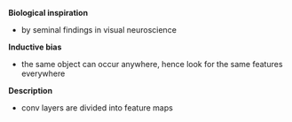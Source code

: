 **Biological inspiration**
- by seminal findings in visual neuroscience

**Inductive bias**
- the same object can occur anywhere, hence look for the same features everywhere

**Description**
- conv layers are divided into feature maps
